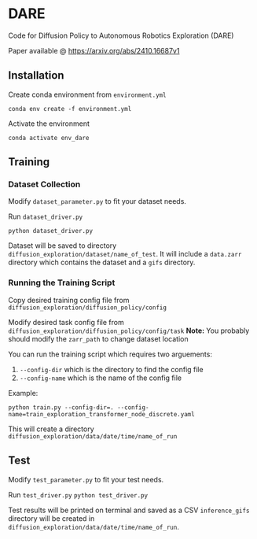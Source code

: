 # DARE
Code for Diffusion Policy to Autonomous Robotics Exploration (DARE)

Paper available @ https://arxiv.org/abs/2410.16687v1

## Installation
Create conda environment from `environment.yml`
```
conda env create -f environment.yml
```

Activate the environment

```
conda activate env_dare
```

## Training
### Dataset Collection
Modify `dataset_parameter.py` to fit your dataset needs.

Run `dataset_driver.py`
```
python dataset_driver.py
```

Dataset will be saved to directory `diffusion_exploration/dataset/name_of_test`.
It will include a `data.zarr` directory which contains the dataset and a `gifs` directory.

### Running the Training Script
Copy desired training config file from `diffusion_exploration/diffusion_policy/config`

Modify desired task config file from `diffusion_exploration/diffusion_policy/config/task`
**Note:** You probably should modify the `zarr_path` to change dataset location

You can run the training script which requires two arguements:
1. `--config-dir` which is the directory to find the config file
2. `--config-name` which is the name of the config file

Example:
```
python train.py --config-dir=. --config-name=train_exploration_transformer_node_discrete.yaml
```

This will create a directory `diffusion_exploration/data/date/time/name_of_run`

## Test
Modify `test_parameter.py` to fit your test needs.

Run `test_driver.py`
```python test_driver.py```

Test results will be printed on terminal and saved as a CSV
`inference_gifs` directory will be created in `diffusion_exploration/data/date/time/name_of_run`.
